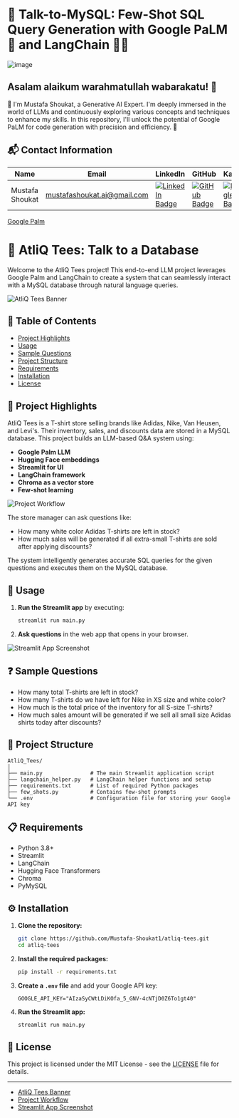 # 💬 Talk-to-MySQL: Few-Shot SQL Query Generation with Google PaLM 🧠 and LangChain 🔗🚀

![image](https://github.com/user-attachments/assets/94a21c71-e5c9-4c59-b9b5-8cb085f087f3)


## Asalam alaikum warahmatullah wabarakatu! 🌟

👋 I'm Mustafa Shoukat, a Generative AI Expert. I'm deeply immersed in the world of LLMs and continuously exploring various concepts and techniques to enhance my skills. In this repository, I'll unlock the potential of Google PaLM for code generation with precision and efficiency. 🚀

## 📬 Contact Information

| Name            | Email                           | LinkedIn                                                        | GitHub                                              | Kaggle                                               | LeetCode                                                 |
|-----------------|---------------------------------|-----------------------------------------------------------------|-----------------------------------------------------|-----------------------------------------------------|----------------------------------------------------------|
| Mustafa Shoukat | mustafashoukat.ai@gmail.com     | [![LinkedIn Badge](https://img.shields.io/badge/-LinkedIn-blue)](https://www.linkedin.com/in/mustafashoukat/)   | [![GitHub Badge](https://img.shields.io/badge/-GitHub-black)](https://github.com/Mustafa-Shoukat1) | [![Kaggle Badge](https://img.shields.io/badge/-Kaggle-blue)](https://www.kaggle.com/mustafashoukat) | [![LeetCode Badge](https://img.shields.io/badge/-LeetCode-orange)](https://leetcode.com/u/MustafaShoukat/) |

[Google Palm](https://th.bing.com/th/id/OIP.HMwi10r0TW11pUc-9yZEeQHaE8?rs=1&pid=ImgDetMain)

# 🛒 AtliQ Tees: Talk to a Database

Welcome to the AtliQ Tees project! This end-to-end LLM project leverages Google Palm and LangChain to create a system that can seamlessly interact with a MySQL database through natural language queries.

![AtliQ Tees Banner](https://via.placeholder.com/1200x400.png?text=AtliQ+Tees+Project+Banner)

## 📜 Table of Contents
- [Project Highlights](#project-highlights)
- [Usage](#usage)
- [Sample Questions](#sample-questions)
- [Project Structure](#project-structure)
- [Requirements](#requirements)
- [Installation](#installation)
- [License](#license)

## 🎯 Project Highlights

AtliQ Tees is a T-shirt store selling brands like Adidas, Nike, Van Heusen, and Levi's. Their inventory, sales, and discounts data are stored in a MySQL database. This project builds an LLM-based Q&A system using:
- **Google Palm LLM**
- **Hugging Face embeddings**
- **Streamlit for UI**
- **LangChain framework**
- **Chroma as a vector store**
- **Few-shot learning**

![Project Workflow](https://via.placeholder.com/800x400.png?text=Project+Workflow)

The store manager can ask questions like:
- How many white color Adidas T-shirts are left in stock?
- How much sales will be generated if all extra-small T-shirts are sold after applying discounts?

The system intelligently generates accurate SQL queries for the given questions and executes them on the MySQL database.

## 🚀 Usage

1. **Run the Streamlit app** by executing:
    ```bash
    streamlit run main.py
    ```

2. **Ask questions** in the web app that opens in your browser.

![Streamlit App Screenshot](https://via.placeholder.com/800x400.png?text=Streamlit+App+Screenshot)

## ❓ Sample Questions

- How many total T-shirts are left in stock?
- How many T-shirts do we have left for Nike in XS size and white color?
- How much is the total price of the inventory for all S-size T-shirts?
- How much sales amount will be generated if we sell all small size Adidas shirts today after discounts?

## 📁 Project Structure

```plaintext
AtliQ_Tees/
│
├── main.py               # The main Streamlit application script
├── langchain_helper.py   # LangChain helper functions and setup
├── requirements.txt      # List of required Python packages
├── few_shots.py          # Contains few-shot prompts
└── .env                  # Configuration file for storing your Google API key
```

## 📋 Requirements

- Python 3.8+
- Streamlit
- LangChain
- Hugging Face Transformers
- Chroma
- PyMySQL

## ⚙️ Installation

1. **Clone the repository:**
    ```bash
    git clone https://github.com/Mustafa-Shoukat1/atliq-tees.git
    cd atliq-tees
    ```

2. **Install the required packages:**
    ```bash
    pip install -r requirements.txt
    ```

3. **Create a `.env` file** and add your Google API key:
    ```env
    GOOGLE_API_KEY="AIzaSyCWtLDiKOfa_5_GNV-4cNTjD0Z6To1gt40" 
    ```

4. **Run the Streamlit app:**
    ```bash
    streamlit run main.py
    ```

## 📝 License

This project is licensed under the MIT License - see the [LICENSE](LICENSE) file for details.

---


- [AtliQ Tees Banner](https://via.placeholder.com/1200x400.png?text=AtliQ+Tees+Project+Banner)
- [Project Workflow](https://via.placeholder.com/800x400.png?text=Project+Workflow)
- [Streamlit App Screenshot](https://via.placeholder.com/800x400.png?text=Streamlit+App+Screenshot)




